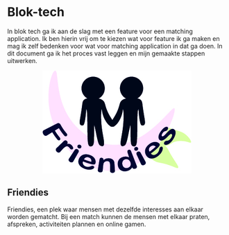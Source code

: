 # Blok-tech

In blok tech ga ik aan de slag met een feature voor een matching application. Ik ben hierin vrij om te kiezen wat voor feature ik ga maken en mag ik zelf bedenken voor wat voor matching application in dat ga doen. In dit document ga ik het proces vast leggen en mijn gemaakte stappen uitwerken.

<p align="center">
  <img src="/assets/wiki-fotos/friendiesLogo.jpg">
</p>

## Friendies
Friendies, een plek waar mensen met dezelfde interesses aan elkaar worden gematcht. Bij een match kunnen de mensen met elkaar praten, afspreken, activiteiten plannen en online gamen. 

